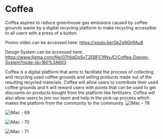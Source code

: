 # Coffea
Coffea aspires to reduce greenhouse gas emissions caused by coffee grounds waste by a digital recycling platform to make recycling accessible to all users with a press of a button.

Promo video can be accessed here: https://youtu.be/GkZg9GHfAu8

Design System can be accessed here: https://www.figma.com/file/07hIiqDo5yT2EBFC1fNvJC/Coffea-Design-System?node-id=180%3A603

Coffea is a digital platform that aims to facilitate the process of collecting and recycling used coffee grounds and selling products made out of the resulting recycled materials. Coffea will allow users to contribute their used coffee grounds and it will reward users with points that can be used to get discounts on products bought from the platform like fertilizers. Coffea will also allow users to join our team and help in the pick-up process which makes the platform from the community to the community.
![iMac - 78](https://user-images.githubusercontent.com/46242342/137586257-c8ffbe0b-1c0c-43e1-939c-bb56d798d4a6.png)

![iMac - 69](https://user-images.githubusercontent.com/46242342/137586440-2ebf69d5-a3d4-405e-9461-6e9ebd1fb6a9.png)

![iMac - 70](https://user-images.githubusercontent.com/46242342/137586447-b25df876-a4ca-4c49-8f06-2a018f583b98.png)

![iMac - 71](https://user-images.githubusercontent.com/46242342/137586475-d4ad37a2-f1e9-4e15-b21c-3bf099ffc01d.png)
